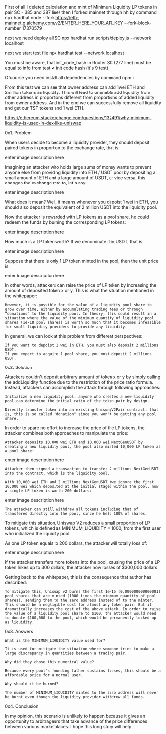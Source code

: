 First of all I deleted calculation and mint of Minimum Liquidity LP tokens in pair SC - 385 and 387 line/ then I forked mainnet through hh by command
npx hardhat node --fork https://eth-mainnet.g.alchemy.com/v2/ENTER_HERE_YOUR_API_KEY --fork-block-number 17370579

next we need deploy all SC npx hardhat run scripts/deploy.js --network localhost

next we start test file npx hardhat test --network localhost

You must be aware, that init_code_hash in Router SC (277 line) must be equal to info from test ✔ init code hash (it's 9 test)

Ofcourse you need install all dependencies by command npm i

From this test we can see that owner address can add 1wei ETH and 2million tokens as liquidity. This will lead to unenable add liquidity from other address in proportions different from proportions of added liquidity from owner address. And in the end we can successfully remove all liquidity and get our TST tokens and 1 wei ETH.








https://ethereum.stackexchange.com/questions/132491/why-minimum-liquidity-is-used-in-dex-like-uniswap

0x1. Problem

When users decide to become a liquidity provider, they should deposit paired tokens in proportion to the exchange rate, that is:

enter image description here

Imagining an attacker who holds large sums of money wants to prevent anyone else from providing liquidity into ETH / USDT pool by depositing a small amount of ETH and a large amount of USDT, or vice versa, this changes the exchange rate to, let's say:

enter image description here

What does it mean? Well, it means whenever you depoist 1 wei in ETH, you should also deposit the equivalent of 2 million USDT into the liquidity pool.

Now the attacker is rewarded with LP tokens as a pool share, he could redeem the funds by burning the corresponding LP tokens:

enter image description here

How much is a LP token worth? If we denominate it in USDT, that is:

enter image description here

Suppose that there is only 1 LP token minted in the pool, then the unit price is:

enter image description here

In other words, attackers can raise the price of LP token by increasing the amount of deposited token x or y. This is what the situation mentioned in the whitepaper:

    However, it is possible for the value of a liquidity pool share to grow over time, either by accumulating trading fees or through “donations” to the liquidity pool. In theory, this could result in a situation where the value of the minimum quantity of liquidity pool shares (1e-18 pool shares) is worth so much that it becomes infeasible for small liquidity providers to provide any liquidity.

In general, we can look at this problem from different perspectives:

    If you want to depoist 1 wei in ETH, you must also deposit 2 millions USDT.
    If you expect to acquire 1 pool share, you must deposit 2 millions USDT.

0x2. Solution

Attackers couldn't deposit arbitrary amount of token x or y by simply calling the addLiquidity function due to the restriction of the price ratio formula. Instead, attackers can accomplish the attack through following approaches:

    Initialize a new liquidity pool: anyone who creates a new liquidity pool can determine the initial ratio of the token pair by design.

    Directly transfer token into an existing UniswapV2Pair contract: that is, this is so called "donation" since you won't be getting any pool share.

In order to spare no effort to increase the price of the LP tokens, the attacker combines both approaches to manipulate the price:

    Attacker deposits 10,000 wei ETH and 10,000 wei NextGenUSDT by creating a new liquidity pool, the pool also minted 10,000 LP token as a pool share:

enter image description here

    Attacker then signed a transaction to transfer 2 millions NextGenUSDT into the contract, which is the liquidity pool.

    With 10,000 wei ETH and 2 millions NextGenUSDT (we ignore the first 10,000 wei which deposited at the initial stage) within the pool, now a single LP token is worth 200 dollars:

enter image description here

    The attacker can still withdraw all tokens including that of transfered directly into the pool, since he held 100% of shares.

To mitigate this situation, Uniswap V2 reduces a small proportion of LP tokens, which is defined as MINIMUM_LIQUIDITY = 1000, from the first user who initialized the liquidity pool.

As one LP token equals to 200 dollars, the attacker will totally loss of:

enter image description here

If the attacker transfers more tokens into the pool, causing the price of a LP token hikes up to 300 dollars, the attacker now losses of $300,000 dollars.

Getting back to the whitepaper, this is the consequence that author has described:

    To mitigate this, Uniswap v2 burns the first 1e-15 (0.000000000000001) pool shares that are minted (1000 times the minimum quantity of pool shares), sending them to the zero address instead of to the minter. This should be a negligible cost for almost any token pair. But it dramatically increases the cost of the above attack. In order to raise the value of a liquidity pool share to $100, the attacker would need to donate $100,000 to the pool, which would be permanently locked up as liquidity.

0x3. Answers

    What is the MINIMUM_LIQUIDITY value used for?

    It is used for mitigate the situation where someone tries to make a large discrepancy in quantities between a trading pair.

    Why did they chose this numerical value?

    Because every pool's founding father sustains losses, this should be a affordable price for a normal user.

    Why should it be burned?

    The number of MINIMUM_LIQUIDITY minted to the zero address will never be burnt even though the liquidity provider withdrew all funds.

0x4. Conclusion

In my opinion, this scenario is unlikely to happen because it gives an opportunity to arbitrageurs that take advance of the price differences between various marketplaces. I hope this long story will help.

